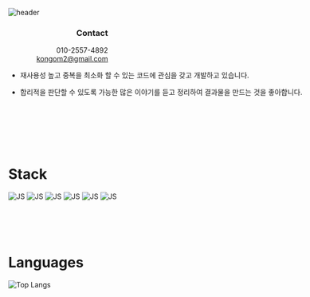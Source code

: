 ![header](https://capsule-render.vercel.app/api?type=Waving&color=auto&height=200&section=header&text=kongom2&fontSize=70&fontAlign=76&fontColor=fff)

<div style="text-align:end; width: 200px">

### **Contact**

010-2557-4892<br/>
kongom2@gmail.com

</div>
<div style="width: 1000px">

- 재사용성 높고 중복을 최소화 할 수 있는 코드에 관심을 갖고 개발하고 있습니다.
- 합리적을 판단할 수 있도록 가능한 많은 이야기를 듣고 정리하여 결과물을 만드는 것을 좋아합니다.
  </div>

    <br/>
    <br/>
    <br/>
    <br/>
    <br/>

# **Stack**

![JS](https://img.shields.io/badge/HTML5-E34F26?style=flat-square&logo=HTML5&logoColor=fff&fontColor=fff)
![JS](https://img.shields.io/badge/CSS3-1572B6?style=flat-square&logo=CSS3&logoColor=fff&fontColor=fff)
![JS](https://img.shields.io/badge/JavaScript-F7DF1E?style=flat-square&logo=JavaScript&logoColor=fff&fontColor=fff)
![JS](https://img.shields.io/badge/React-61DAFB?style=flat-square&logo=React&logoColor=fff&fontColor=fff)
![JS](https://img.shields.io/badge/Redux-764ABC?style=flat-square&logo=Redux&logoColor=fff&fontColor=fff)
![JS](https://img.shields.io/badge/styledComponents-DB7093?style=flat-square&logo=styled-components&logoColor=fff&fontColor=fff)
<br/>
<br/>
<br/>
<br/>
<br/>

# **Languages**

![Top Langs](https://github-readme-stats.vercel.app/api/top-langs/?username=kongom2&layout=compact)
